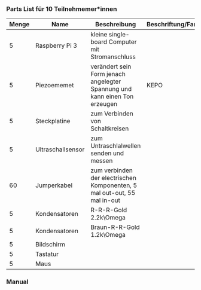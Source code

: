 ### Parts List für 10 Teilnehmemer*innen

| Menge | Name            | Beschreibung                       | Beschriftung/Farbcode |
|-------|-----------------|------------------------------------|-----------------------|
| 5     | Raspberry Pi 3             | kleine single-board Computer	mit Stromanschluss	               |                       |
| 5     | Piezoememet  |  verändert sein Form jenach angelegter Spannung und kann einen Ton erzeugen |    KEPO                   |
| 5     | Steckplatine  |   zum Verbinden von Schaltkreisen                                 |                       |
| 5     | Ultraschallsensor             |  zum Untraschlalwellen senden und messen          |                       |
| 60     | Jumperkabel            |   zum verbinden der electrischen Komponenten, 5 mal out-out, 55 mal in-out                               |                       |
| 5    | Kondensatoren | R-R-R-Gold 2.2k\Omega |     |
| 5    | Kondensatoren | Braun-R-R-Gold 1.2k\Omega |     |
| 5    | Bildschirm |  |     |
| 5    | Tastatur |  |     |
| 5    | Maus |  |     |
### Manual
